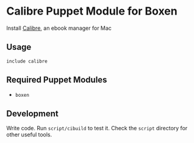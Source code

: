 # Calibre Puppet Module for Boxen

Install [Calibre](http://calibre-ebook.com/), an ebook manager for Mac

## Usage

```puppet
include calibre
```

## Required Puppet Modules

* `boxen`

## Development

Write code. Run `script/cibuild` to test it. Check the `script`
directory for other useful tools.